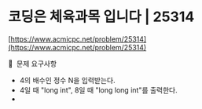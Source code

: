 # 코딩은 체육과목 입니다 | 25314

[https://www.acmicpc.net/problem/25314](https://www.acmicpc.net/problem/25314)

🙏  문제 요구사항

- 4의 배수인 정수 N을 입력받는다.
- 4일 때 "long int", 8일 때 "long long int"를 출력한다.
- 